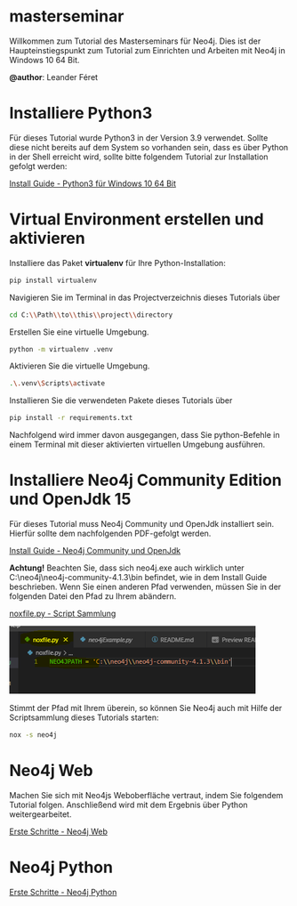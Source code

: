 # masterseminar

Willkommen zum Tutorial des Masterseminars für Neo4j. Dies
ist der Haupteinstiegspunkt zum Tutorial zum Einrichten und Arbeiten mit
Neo4j in Windows 10 64 Bit.

**@author**: Leander Féret

# Installiere Python3

Für dieses Tutorial wurde Python3 in der Version 3.9 verwendet. Sollte diese nicht bereits auf
dem System so vorhanden sein, dass es über Python in der Shell erreicht wird, sollte bitte folgendem Tutorial
zur Installation gefolgt werden:

[Install Guide - Python3 für Windows 10 64 Bit](tutorial/Installation-python3-win10b64.pdf)

# Virtual Environment erstellen und aktivieren

Installiere das Paket **virtualenv** für Ihre Python-Installation:

```bash
pip install virtualenv
```

Navigieren Sie im Terminal in das Projectverzeichnis dieses Tutorials über

```bash
cd C:\\Path\\to\\this\\project\\directory
```

Erstellen Sie eine virtuelle Umgebung.

```bash
python -m virtualenv .venv
```

Aktivieren Sie die virtuelle Umgebung.

```bash
.\.venv\Scripts\activate
```

Installieren Sie die verwendeten Pakete dieses Tutorials über

```bash
pip install -r requirements.txt
```

Nachfolgend wird immer davon ausgegangen, dass Sie python-Befehle in einem Terminal mit
dieser aktivierten virtuellen Umgebung ausführen.

# Installiere Neo4j Community Edition und OpenJdk 15

Für dieses Tutorial muss Neo4j Community und OpenJdk installiert sein. Hierfür sollte dem
nachfolgenden PDF-gefolgt werden.

[Install Guide - Neo4j Community und OpenJdk](tutorial/Installation-neo4j-communityServer-windows10.pdf)

**Achtung!** Beachten Sie, dass sich neo4j.exe auch wirklich unter C:\neo4j\neo4j-community-4.1.3\bin
befindet, wie in dem Install Guide beschrieben. Wenn Sie einen anderen Pfad verwenden, müssen Sie in der folgenden
Datei den Pfad zu Ihrem abändern.

[noxfile.py - Script Sammlung](noxfile.py)

![Neo4j - Path Änderung](./tutorial/images/noxfile_path.PNG)

Stimmt der Pfad mit Ihrem überein, so können Sie Neo4j auch mit Hilfe der Scriptsammlung dieses Tutorials starten:

```bash
nox -s neo4j
```

# Neo4j Web

Machen Sie sich mit Neo4js Weboberfläche vertraut, indem Sie folgendem Tutorial folgen.
Anschließend wird mit dem Ergebnis über Python weitergearbeitet.

[Erste Schritte - Neo4j Web](tutorial/Installation-neo4j-communityServer-windows10.pdf)

# Neo4j Python



[Erste Schritte - Neo4j Python](tutorial/Installation-neo4j-communityServer-windows10.pdf)



